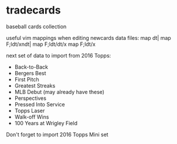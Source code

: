# tradecards
baseball cards collection

useful vim mappings when editing newcards data files:
map <F2> dt\|
map <F3> F;ldt/xndt\|
map <F4> F;ldt/dt/x
map <F5> F;ldt/x

next set of data to import from 2016 Topps:
- Back-to-Back
- Bergers Best
- First Pitch
- Greatest Streaks
- MLB Debut (may already have these)
- Perspectives
- Pressed Into Service
- Topps Laser
- Walk-off Wins
- 100 Years at Wrigley Field

Don't forget to import 2016 Topps Mini set
